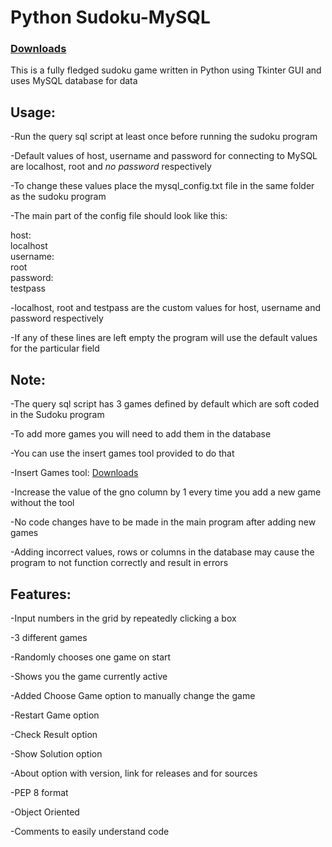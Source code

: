 # Python Sudoku-MySQL

### [Downloads](https://github.com/VarunS2002/Python-Sudoku-MySQL/releases)

This is a fully fledged sudoku game written in Python using Tkinter GUI and uses MySQL database for data

## Usage:

-Run the query sql script at least once before running the sudoku program 

-Default values of host, username and password for connecting to MySQL are localhost, root and *no password* respectively

-To change these values place the mysql_config.txt file in the same folder as the sudoku program

-The main part of the config file should look like this:


host:<br />
localhost<br />
username:<br />
root<br />
password:<br />
testpass<br />


-localhost, root and testpass are the custom values for host, username and password respectively

-If any of these lines are left empty the program will use the default values for the particular field


## Note:

-The query sql script has 3 games defined by default which are soft coded in the Sudoku program

-To add more games you will need to add them in the database

-You can use the insert games tool provided to do that

-Insert Games tool:
[Downloads](https://github.com/VarunS2002/Python-Sudoku-MySQL-Insert_Games/releases)

-Increase the value of the gno column by 1 every time you add a new game without the tool

-No code changes have to be made in the main program after adding new games 

-Adding incorrect values, rows or columns in the database may cause the program to not function correctly and result in errors 

## Features:

-Input numbers in the grid by repeatedly clicking a box

-3 different games

-Randomly chooses one game on start

-Shows you the game currently active

-Added Choose Game option to manually change the game

-Restart Game option

-Check Result option

-Show Solution option

-About option with version, link for releases and for sources

-PEP 8 format

-Object Oriented

-Comments to easily understand code
